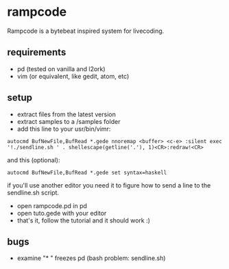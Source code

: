 # rampcode
Rampcode is a bytebeat inspired system for livecoding.

## requirements
- pd (tested on vanilla and l2ork)
- vim (or equivalent, like gedit, atom, etc)

## setup
- extract files from the latest version
- extract samples to a /samples folder
- add this line to your usr/bin/vimr:

`autocmd BufNewFile,BufRead *.gede nnoremap <buffer> <c-e> :silent exec '!./sendline.sh ' . shellescape(getline('.'), 1)<CR>:redraw!<CR>`

and this (optional):

`autocmd BufNewFile,BufRead *.gede set syntax=haskell`

if you'll use another editor you need it to figure how to send a line to the sendline.sh script.

- open rampcode.pd in pd
- open tuto.gede with your editor
- that's it, follow the tutorial and it should work :)

## bugs
- examine "* " freezes pd (bash problem: sendline.sh)
